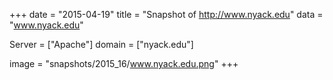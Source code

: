 
+++
date = "2015-04-19"
title = "Snapshot of http://www.nyack.edu"
data = "www.nyack.edu"

Server = ["Apache"]
domain = ["nyack.edu"]

  image = "snapshots/2015_16/www.nyack.edu.png"
+++
#
